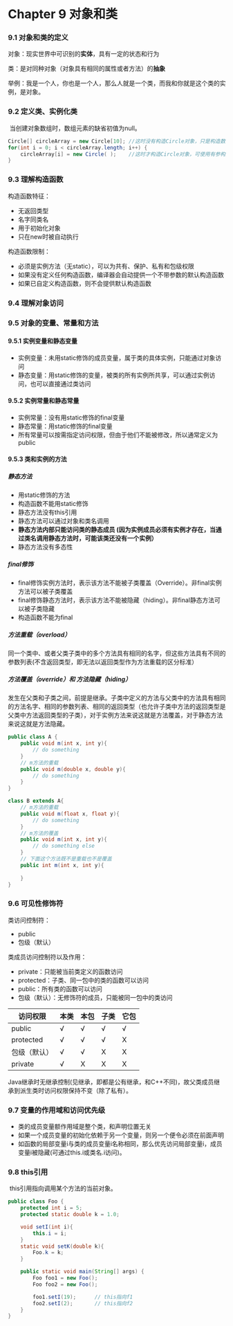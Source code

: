 # Chapter 9 对象和类

### 9.1 对象和类的定义

对象：现实世界中可识别的**实体**，具有一定的状态和行为

类：是对同种对象（对象具有相同的属性或者方法）的**抽象**

举例：我是一个人，你也是一个人，那么人就是一个类，而我和你就是这个类的实例，是对象。



### 9.2 定义类、实例化类

​		当创建对象数组时，数组元素的缺省初值为null。

```java
Circle[] circleArray = new Circle[10]; //这时没有构造Circle对象，只是构造数组
for(int i = 0; i < circleArray.length; i++) {
	circleArray[i] = new Circle( );    //这时才构造Circle对象，可使用有参构造函数
}
```



### 9.3 理解构造函数

构造函数特征：

- 无返回类型
- 名字同类名
- 用于初始化对象
- 只在new时被自动执行

构造函数限制：

- 必须是实例方法（无static），可以为共有、保护、私有和包级权限
- 如果没有定义任何构造函数，编译器会自动提供一个不带参数的默认构造函数
- 如果已自定义构造函数，则不会提供默认构造函数



### 9.4 理解对象访问





### 9.5 对象的变量、常量和方法

#### 9.5.1 实例变量和静态变量

- 实例变量：未用static修饰的成员变量，属于类的具体实例，只能通过对象访问
- 静态变量：用static修饰的变量，被类的所有实例所共享，可以通过实例访问，也可以直接通过类访问

#### 9.5.2 实例常量和静态常量

- 实例常量：没有用static修饰的final变量
- 静态常量：用static修饰的final变量
- 所有常量可以按需指定访问权限，但由于他们不能被修改，所以通常定义为public

#### 9.5.3 类和实例的方法

##### 静态方法

- 用static修饰的方法
- 构造函数不能用static修饰
- 静态方法没有this引用
- 静态方法可以通过对象和类名调用
- **静态方法内部只能访问类的静态成员 (因为实例成员必须有实例才存在，当通过类名调用静态方法时，可能该类还没有一个实例）**
- 静态方法没有多态性



##### final修饰

- final修饰实例方法时，表示该方法不能被子类覆盖（Override）。非final实例方法可以被子类覆盖
- final修饰静态方法时，表示该方法不能被隐藏（hiding）。非final静态方法可以被子类隐藏
- 构造函数不能为final



##### 方法重载（overload）

​		同一个类中、或者父类子类中的多个方法具有相同的名字，但这些方法具有不同的参数列表(不含返回类型，即无法以返回类型作为方法重载的区分标准）



##### 方法覆盖（override）和 方法隐藏（hiding）

​		发生在父类和子类之间，前提是继承。子类中定义的方法与父类中的方法具有相同的方法名字、相同的参数列表、相同的返回类型（也允许子类中方法的返回类型是父类中方法返回类型的子类），对于实例方法来说这就是方法覆盖，对于静态方法来说这就是方法隐藏。

```java
public class A {
    public void m(int x, int y){
        // do something
    }
    // m方法的重载
    public void m(double x, double y){
        // do something
    }
}

class B extends A{
    // m方法的重载
    public void m(float x, float y){
        // do something
    }
    // m方法的覆盖
    public void m(int x, int y){
        // do something else
    }
    // 下面这个方法既不是重载也不是覆盖
    public int m(int x, int y){
        
    }
}
```



### 9.6 可见性修饰符

类访问控制符：

- public
- 包级（默认）

类成员访问控制符以及作用：

- private：只能被当前类定义的函数访问
- protected：子类、同一包中的类的函数可以访问
- public：所有类的函数可以访问
- 包级（默认）：无修饰符的成员，只能被同一包中的类访问

| 访问权限     | 本类 | 本包 | 子类 | 它包 |
| ------------ | ---- | ---- | ---- | ---- |
| public       | √    | √    | √    | √    |
| protected    | √    | √    | √    | X    |
| 包级（默认） | √    | √    | X    | X    |
| private      | √    | X    | X    | X    |



​		Java继承时无继承控制(见继承，即都是公有继承，和C++不同)，故父类成员继承到派生类时访问权限保持不变（除了私有）。



### 9.7 变量的作用域和访问优先级

- 类的成员变量额作用域是整个类，和声明位置无关
- 如果一个成员变量的初始化依赖于另一个变量，则另一个便令必须在前面声明
- 如函数的局部变量i与类的成员变量i名称相同，那么优先访问局部变量i，成员变量i被隐藏(可通过this.i或类名.i访问)。



### 9.8 this引用

​		this引用指向调用某个方法的当前对象。

```java
public class Foo {
    protected int i = 5;
    protected static double k = 1.0;

    void setI(int i){
        this.i = i;
    }
    static void setK(double k){
        Foo.k = k;
    }

    public static void main(String[] args) {
        Foo foo1 = new Foo();
        Foo foo2 = new Foo();

        foo1.setI(19);      // this指向f1
        foo2.setI(2);       // this指向f2
    }
}
```

